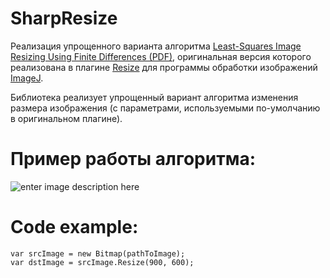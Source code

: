 # SharpResize
Реализация упрощенного варианта алгоритма [Least-Squares Image Resizing Using Finite Differences (PDF)](http://bigwww.epfl.ch/publications/munoz0101.pdf), оригинальная версия которого реализована в плагине [Resize](http://bigwww.epfl.ch/algorithms/ijplugins/resize/) для программы обработки изображений [ImageJ](https://ru.wikipedia.org/wiki/ImageJ).


Библиотека реализует упрощенный вариант алгоритма изменения размера изображения (с параметрами, используемыми по-умолчанию в оригинальном плагине).


# Пример работы алгоритма:

![enter image description here](http://bigwww.epfl.ch/algorithms/ijplugins/resize/meta/splash.png)


# Code example:

    var srcImage = new Bitmap(pathToImage);
	var dstImage = srcImage.Resize(900, 600);
